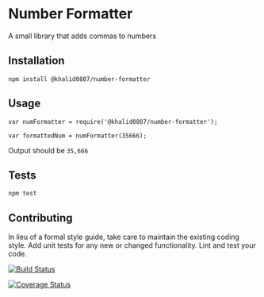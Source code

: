 Number Formatter
=========

A small library that adds commas to numbers

## Installation

  `npm install @khalid0807/number-formatter`

## Usage

    var numFormatter = require('@khalid0807/number-formatter');

    var formattedNum = numFormatter(35666);
  
  
  Output should be `35,666`


## Tests

  `npm test`

## Contributing

In lieu of a formal style guide, take care to maintain the existing coding style. Add unit tests for any new or changed functionality. Lint and test your code.

[![Build Status](https://travis-ci.org/Mohammad-Khalid/number-formatter.svg?branch=master)](https://travis-ci.org/Mohammad-Khalid/number-formatter)

[![Coverage Status](https://coveralls.io/repos/github/Mohammad-Khalid/number-formatter/badge.svg)](https://coveralls.io/github/Mohammad-Khalid/number-formatter)